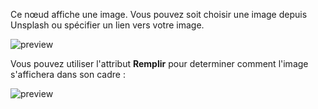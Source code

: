 Ce nœud affiche une image. Vous pouvez soit choisir une image depuis Unsplash ou spécifier un lien vers votre image.

![preview](/documentation/nodes/image/preview.png)

Vous pouvez utiliser l'attribut **Remplir** pour determiner comment l'image s'affichera dans son cadre :

![preview](/documentation/nodes/image/fill.gif)
